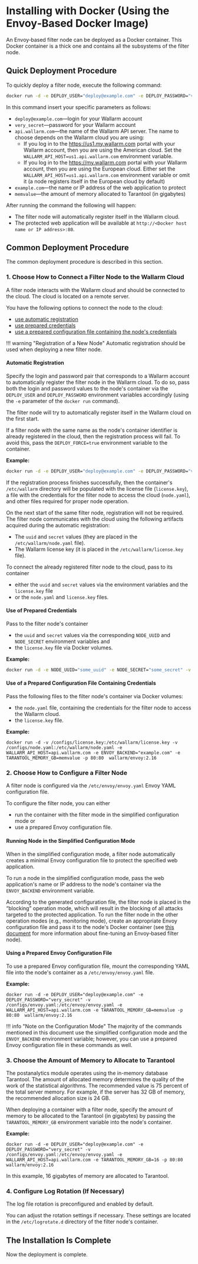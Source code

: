 [anchor-reg-auto]:          #automatic-registration
[anchor-reg-values]:        #use-of-prepared-credentials
[anchor-reg-file]:          #use-of-a-prepared-configuration-file-containing-credentials
      
[doc-envoy-fine-tuning]:    ../../configuration-guides/envoy/fine-tuning.md


#   Installing with Docker (Using the Envoy‑Based Docker Image)

An Envoy‑based filter node can be deployed as a Docker container. This Docker container is a thick one and contains all the subsystems of the filter node.

##  Quick Deployment Procedure

To quickly deploy a filter node, execute the following command:

``` bash
docker run -d -e DEPLOY_USER="deploy@example.com" -e DEPLOY_PASSWORD="very_secret" -e WALLARM_API_HOST=api.wallarm.com -e ENVOY_BACKEND="example.com" -e TARANTOOL_MEMORY_GB=memvalue -p 80:80  wallarm/envoy:2.16
```

In this command insert your specific parameters as follows:
*   `deploy@example.com`—login for your Wallarm account
*   `very_secret`—password for your Wallarm account
*   `api.wallarm.com`—the name of the Wallarm API server. The name to choose depends on the Wallarm cloud you are using:
    *   If you log in to the <https://us1.my.wallarm.com> portal with your Wallarm account, then you are using the American cloud. Set the `WALLARM_API_HOST=us1.api.wallarm.com` environment variable.
    *   If you log in to the <https://my.wallarm.com> portal with your Wallarm account, then you are using the European cloud. Either set the `WALLARM_API_HOST=us1.api.wallarm.com` environment variable or omit it (a node registers itself in the European cloud by default)
*   `example.com`—the name or IP address of the web application to protect
*   `memvalue`—the amount of memory allocated to Tarantool (in gigabytes)

After running the command the following will happen:
*   The filter node will automatically register itself in the Wallarm cloud.
*   The protected web application will be available at `http://<Docker host name or IP address>:80`.


##  Common Deployment Procedure

The common deployment procedure is described in this section.

### 1.  Choose How to Connect a Filter Node to the Wallarm Cloud

A filter node interacts with the Wallarm cloud and should be connected to the cloud. The cloud is located on a remote server.

You have the following options to connect the node to the cloud:
*   [use automatic registration][anchor-reg-auto]
*   [use prepared credentials][anchor-reg-values]
*   [use a prepared configuration file containing the node's credentials][anchor-reg-file]

!!! warning "Registration of a New Node"
    Automatic registration should be used when deploying a new filter node.

####    Automatic Registration

Specify the login and password pair that corresponds to a Wallarm account to automatically register the filter node in the Wallarm cloud. To do so, pass both the login and password values to the node's container via the `DEPLOY_USER` and `DEPLOY_PASSWORD` environment variables accordingly (using the `-e` parameter of the `docker run` command).

The filter node will try to automatically register itself in the Wallarm cloud on the first start.
    
If a filter node with the same name as the node's container identifier is already registered in the cloud, then the registration process will fail. To avoid this, pass the `DEPLOY_FORCE=true` environment variable to the container.

**Example:**

``` bash
docker run -d -e DEPLOY_USER="deploy@example.com" -e DEPLOY_PASSWORD="very_secret" -e DEPLOY_FORCE=true -e WALLARM_API_HOST=api.wallarm.com -e ENVOY_BACKEND="example.com" -e TARANTOOL_MEMORY_GB=memvalue -p 80:80  wallarm/envoy:2.16
```

If the registration process finishes successfully, then the container's `/etc/wallarm` directory will be populated with the license file (`license.key`), a file with the credentials for the filter node to access the cloud (`node.yaml`), and other files required for proper node operation.

On the next start of the same filter node, registration will not be required. The filter node communicates with the cloud using the following artifacts acquired during the automatic registration:
*   The `uuid` and `secret` values (they are placed in the `/etc/wallarm/node.yaml` file).
*   The Wallarm license key (it is placed in the `/etc/wallarm/license.key` file).    

To connect the already registered filter node to the cloud, pass to its container
*   either the `uuid` and `secret` values via the environment variables and the `license.key` file
*   or the `node.yaml` and `license.key` files. 

####    Use of Prepared Credentials

Pass to the filter node's container
*   the `uuid` and `secret` values via the corresponding `NODE_UUID` and `NODE_SECRET` environment variables and
*   the `license.key` file via Docker volumes. 

**Example:**

``` bash
docker run -d -e NODE_UUID="some_uuid" -e NODE_SECRET="some_secret" -v /configs/license.key:/etc/wallarm/license.key -e WALLARM_API_HOST=api.wallarm.com -e ENVOY_BACKEND="example.com" -e TARANTOOL_MEMORY_GB=memvalue -p 80:80  wallarm/envoy:2.16
```

####    Use of a Prepared Configuration File Containing Credentials

Pass the following files to the filter node's container via Docker volumes:
*   the `node.yaml` file, containing the credentials for the filter node to access the Wallarm cloud.
*   the `license.key` file. 

**Example:**

```
docker run -d -v /configs/license.key:/etc/wallarm/license.key -v /configs/node.yaml:/etc/wallarm/node.yaml -e WALLARM_API_HOST=api.wallarm.com -e ENVOY_BACKEND="example.com" -e TARANTOOL_MEMORY_GB=memvalue -p 80:80  wallarm/envoy:2.16
```

### 2.  Choose How to Configure a Filter Node

A filter node is configured via the `/etc/envoy/envoy.yaml` Envoy YAML configuration file. 

To configure the filter node, you can either
*   run the container with the filter mode in the simplified configuration mode or
*   use a prepared Envoy configuration file.

####    Running Node in the Simplified Configuration Mode

When in the simplified configuration mode, a filter node automatically creates a minimal Envoy configuration file to protect the specified web application.

To run a node in the simplified configuration mode, pass the web application's name or IP address to the node's container via the `ENVOY_BACKEND` environment variable.

According to the generated configuration file, the filter node is placed in the “blocking” operation mode, which will result in the blocking of all attacks targeted to the protected application. To run the filter node in the other operation modes (e.g., monitoring mode), create an appropriate Envoy configuration file and pass it to the node's Docker container (see [this document][doc-envoy-fine-tuning] for more information about fine-tuning an Envoy‑based filter node). 

####    Using a Prepared Envoy Configuration File 

To use a prepared Envoy configuration file, mount the corresponding YAML file into the node's container as a `/etc/envoy/envoy.yaml` file.

**Example:**

```
docker run -d -e DEPLOY_USER="deploy@example.com" -e DEPLOY_PASSWORD="very_secret" -v /configs/envoy.yaml:/etc/envoy/envoy.yaml -e WALLARM_API_HOST=api.wallarm.com -e TARANTOOL_MEMORY_GB=memvalue -p 80:80  wallarm/envoy:2.16
```

!!! info "Note on the Configuration Mode"
    The majority of the commands mentioned in this document use the simplified configuration mode and the `ENVOY_BACKEND` environment variable; however, you can use a prepared Envoy configuration file in these commands as well.

### 3.  Choose the Amount of Memory to Allocate to Tarantool

The postanalytics module operates using the in-memory database Tarantool. The amount of allocated memory determines the quality of the work of the statistical algorithms. The recommended value is 75 percent of the total server memory. For example, if the server has 32 GB of memory, the recommended allocation size is 24 GB.

When deploying a container with a filter node, specify the amount of memory to be allocated to the Tarantool (in gigabytes) by passing the `TARANTOOL_MEMORY_GB` environment variable into the node's container.

**Example:**

```
docker run -d -e DEPLOY_USER="deploy@example.com" -e DEPLOY_PASSWORD="very_secret" -v /configs/envoy.yaml:/etc/envoy/envoy.yaml -e WALLARM_API_HOST=api.wallarm.com -e TARANTOOL_MEMORY_GB=16 -p 80:80  wallarm/envoy:2.16
```

In this example, 16 gigabytes of memory are allocated to Tarantool.

### 4.  Configure Log Rotation (If Necessary)

The log file rotation is preconfigured and enabled by default.

You can adjust the rotation settings if necessary.
These settings are located in the `/etc/logrotate.d` directory of the filter node's container.


##  The Installation Is Complete

Now the deployment is complete. 

<!-- --8<-- "../include/check-setup-installation-en.md" -->